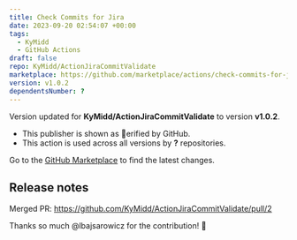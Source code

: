 ```yaml
---
title: Check Commits for Jira
date: 2023-09-20 02:54:07 +00:00
tags:
  - KyMidd
  - GitHub Actions
draft: false
repo: KyMidd/ActionJiraCommitValidate
marketplace: https://github.com/marketplace/actions/check-commits-for-jira
version: v1.0.2
dependentsNumber: ?
---
```



Version updated for **KyMidd/ActionJiraCommitValidate** to version **v1.0.2**.
- This publisher is shown as erified by GitHub.
- This action is used across all versions by **?** repositories.

Go to the [GitHub Marketplace](https://github.com/marketplace/actions/check-commits-for-jira) to find the latest changes.

## Release notes

Merged PR: https://github.com/KyMidd/ActionJiraCommitValidate/pull/2

Thanks so much @lbajsarowicz for the contribution! 🚀 
